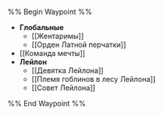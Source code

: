 %% Begin Waypoint %%
- **Глобальные**
	- [[Жентаримы]]
	- [[Орден Латной перчатки]]
- [[Команда мечты]]
- **Лейлон**
	- [[Девятка Лейлона]]
	- [[Племя гоблинов в лесу Лейлона]]
	- [[Совет Лейлона]]

%% End Waypoint %%